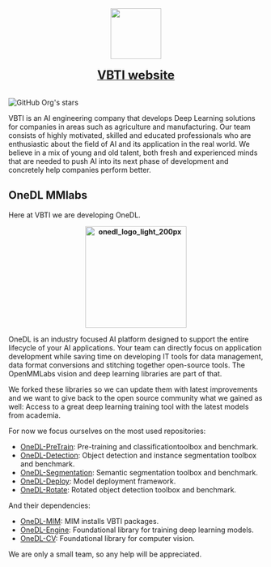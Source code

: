
<div align="center">
  <img src="https://www.vbti.nl/wp-content/uploads/2022/03/vbti-logo-retina.png" height="100"/>
  <div>&nbsp;</div>
  <div align="center">
    <b>
      <a href="https://vbti.nl"><font size="5">VBTI website</font></a></b>
</div>
<div>&nbsp;</div>
</div>

![GitHub Org's stars](https://img.shields.io/github/stars/vbti-development)

VBTI is an AI engineering company that develops Deep Learning solutions for companies in areas such as agriculture and manufacturing. 
Our team consists of highly motivated, skilled and educated professionals who are enthusiastic about the field of AI and its application in the real world. 
We believe in a mix of young and old talent, both fresh and experienced minds that are needed to push AI into its next phase of development and concretely help companies perform better.

## OneDL MMlabs

Here at VBTI we are developing OneDL.

  <div align="center">
    <b>
<a href="http://onedl.ai/" rel="some text">
<img width="200" height="200" alt="onedl_logo_light_200px" src="https://github.com/user-attachments/assets/d670d08b-4cd0-4eba-8e63-a5bdabeb96ae" />
</a>
    </b>
  </div>

OneDL is an industry focused AI platform designed to support the entire lifecycle of your AI applications. 
Your team can directly focus on application development while saving time on developing IT tools for data management, data format conversions and stitching together open-source tools.
The OpenMMLabs vision and deep learning libraries are part of that.

We forked these libraries so we can update them with latest improvements and we want to give back to the open source community what we gained as well:
Access to a great deep learning training tool with the latest models from academia.

For now we focus ourselves on the most used repositories:

- [OneDL-PreTrain](https://github.com/vbti-development/onedl-mmpretrain): Pre-training and classificationtoolbox and benchmark.
- [OneDL-Detection](https://github.com/vbti-development/onedl-mmdetection): Object detection and instance segmentation toolbox and benchmark.
- [OneDL-Segmentation](https://github.com/vbti-development/onedl-mmsegmentation): Semantic segmentation toolbox and benchmark.
- [OneDL-Deploy](https://github.com/vbti-development/onedl-mmdeploy): Model deployment framework.
- [OneDL-Rotate](https://github.com/vbti-development/onedl-mmrotate): Rotated object detection toolbox and benchmark.

And their dependencies:
- [OneDL-MIM](https://github.com/vbti-development/onedl-mim): MIM installs VBTI  packages.
- [OneDL-Engine](https://github.com/vbti-development/onedl-mmengine): Foundational library for training deep learning models.
- [OneDL-CV](https://github.com/vbti-development/onedl-mmcv): Foundational library for computer vision.

We are only a small team, so any help will be appreciated.
